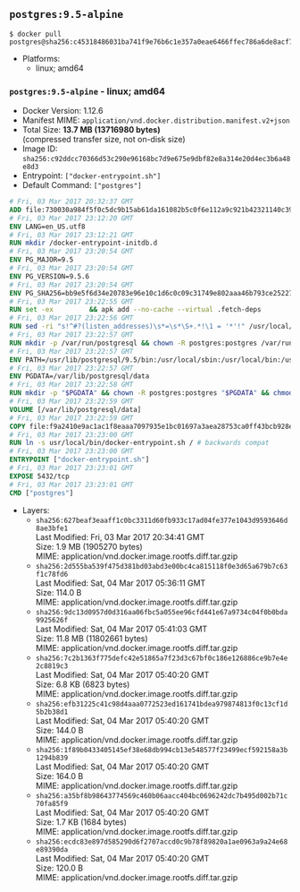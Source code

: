 ## `postgres:9.5-alpine`

```console
$ docker pull postgres@sha256:c45318486031ba741f9e76b6c1e357a0eae6466ffec786a6de8acf73e12ed672
```

-	Platforms:
	-	linux; amd64

### `postgres:9.5-alpine` - linux; amd64

-	Docker Version: 1.12.6
-	Manifest MIME: `application/vnd.docker.distribution.manifest.v2+json`
-	Total Size: **13.7 MB (13716980 bytes)**  
	(compressed transfer size, not on-disk size)
-	Image ID: `sha256:c92ddcc70366d53c290e96168bc7d9e675e9dbf82e8a314e20d4ec3b6a48e8d3`
-	Entrypoint: `["docker-entrypoint.sh"]`
-	Default Command: `["postgres"]`

```dockerfile
# Fri, 03 Mar 2017 20:32:37 GMT
ADD file:730030a984f5f0c5dc9b15ab61da161082b5c0f6e112a9c921b42321140c3927 in / 
# Fri, 03 Mar 2017 23:12:20 GMT
ENV LANG=en_US.utf8
# Fri, 03 Mar 2017 23:12:21 GMT
RUN mkdir /docker-entrypoint-initdb.d
# Fri, 03 Mar 2017 23:20:54 GMT
ENV PG_MAJOR=9.5
# Fri, 03 Mar 2017 23:20:54 GMT
ENV PG_VERSION=9.5.6
# Fri, 03 Mar 2017 23:20:54 GMT
ENV PG_SHA256=bb9e5f6d34e20783e96e10c1d6c0c09c31749e802aaa46b793ce2522725ae12f
# Fri, 03 Mar 2017 23:22:55 GMT
RUN set -ex 		&& apk add --no-cache --virtual .fetch-deps 		ca-certificates 		openssl 		tar 		&& wget -O postgresql.tar.bz2 "https://ftp.postgresql.org/pub/source/v$PG_VERSION/postgresql-$PG_VERSION.tar.bz2" 	&& echo "$PG_SHA256 *postgresql.tar.bz2" | sha256sum -c - 	&& mkdir -p /usr/src/postgresql 	&& tar 		--extract 		--file postgresql.tar.bz2 		--directory /usr/src/postgresql 		--strip-components 1 	&& rm postgresql.tar.bz2 		&& apk add --no-cache --virtual .build-deps 		bison 		flex 		gcc 		libc-dev 		libedit-dev 		libxml2-dev 		libxslt-dev 		make 		openssl-dev 		perl 		util-linux-dev 		zlib-dev 		&& cd /usr/src/postgresql 	&& awk '$1 == "#define" && $2 == "DEFAULT_PGSOCKET_DIR" && $3 == "\"/tmp\"" { $3 = "\"/var/run/postgresql\""; print; next } { print }' src/include/pg_config_manual.h > src/include/pg_config_manual.h.new 	&& grep '/var/run/postgresql' src/include/pg_config_manual.h.new 	&& mv src/include/pg_config_manual.h.new src/include/pg_config_manual.h 	&& ./configure 		--enable-integer-datetimes 		--enable-thread-safety 		--enable-tap-tests 		--disable-rpath 		--with-uuid=e2fs 		--with-gnu-ld 		--with-pgport=5432 		--with-system-tzdata=/usr/share/zoneinfo 		--prefix=/usr/local 				--with-openssl 		--with-libxml 		--with-libxslt 	&& make -j "$(getconf _NPROCESSORS_ONLN)" world 	&& make install-world 	&& make -C contrib install 		&& runDeps="$( 		scanelf --needed --nobanner --recursive /usr/local 			| awk '{ gsub(/,/, "\nso:", $2); print "so:" $2 }' 			| sort -u 			| xargs -r apk info --installed 			| sort -u 	)" 	&& apk add --no-cache --virtual .postgresql-rundeps 		$runDeps 		bash 		su-exec 		tzdata 	&& apk del .fetch-deps .build-deps 	&& cd / 	&& rm -rf 		/usr/src/postgresql 		/usr/local/share/doc 		/usr/local/share/man 	&& find /usr/local -name '*.a' -delete
# Fri, 03 Mar 2017 23:22:56 GMT
RUN sed -ri "s!^#?(listen_addresses)\s*=\s*\S+.*!\1 = '*'!" /usr/local/share/postgresql/postgresql.conf.sample
# Fri, 03 Mar 2017 23:22:57 GMT
RUN mkdir -p /var/run/postgresql && chown -R postgres:postgres /var/run/postgresql && chmod g+s /var/run/postgresql
# Fri, 03 Mar 2017 23:22:57 GMT
ENV PATH=/usr/lib/postgresql/9.5/bin:/usr/local/sbin:/usr/local/bin:/usr/sbin:/usr/bin:/sbin:/bin
# Fri, 03 Mar 2017 23:22:57 GMT
ENV PGDATA=/var/lib/postgresql/data
# Fri, 03 Mar 2017 23:22:58 GMT
RUN mkdir -p "$PGDATA" && chown -R postgres:postgres "$PGDATA" && chmod 777 "$PGDATA" # this 777 will be replaced by 700 at runtime (allows semi-arbitrary "--user" values)
# Fri, 03 Mar 2017 23:22:59 GMT
VOLUME [/var/lib/postgresql/data]
# Fri, 03 Mar 2017 23:22:59 GMT
COPY file:f9a2410e9ac1ac1f8eaaa7097935e1bc01697a3aea28753ca0ff43bcb928e743 in /usr/local/bin/ 
# Fri, 03 Mar 2017 23:23:00 GMT
RUN ln -s usr/local/bin/docker-entrypoint.sh / # backwards compat
# Fri, 03 Mar 2017 23:23:00 GMT
ENTRYPOINT ["docker-entrypoint.sh"]
# Fri, 03 Mar 2017 23:23:01 GMT
EXPOSE 5432/tcp
# Fri, 03 Mar 2017 23:23:01 GMT
CMD ["postgres"]
```

-	Layers:
	-	`sha256:627beaf3eaaff1c0bc3311d60fb933c17ad04fe377e1043d9593646d8ae3bfe1`  
		Last Modified: Fri, 03 Mar 2017 20:34:41 GMT  
		Size: 1.9 MB (1905270 bytes)  
		MIME: application/vnd.docker.image.rootfs.diff.tar.gzip
	-	`sha256:2d555ba539f475d381bd03abd3e00bc4ca815118f0e3d65a679b7c63f1c78fd6`  
		Last Modified: Sat, 04 Mar 2017 05:36:11 GMT  
		Size: 114.0 B  
		MIME: application/vnd.docker.image.rootfs.diff.tar.gzip
	-	`sha256:9dc13d0957d0d316aa06fbc5a055ee96cfd441e67a9734c04f0b0bda9925626f`  
		Last Modified: Sat, 04 Mar 2017 05:41:03 GMT  
		Size: 11.8 MB (11802661 bytes)  
		MIME: application/vnd.docker.image.rootfs.diff.tar.gzip
	-	`sha256:7c2b1363f775defc42e51865a7f23d3c67bf0c186e126886ce9b7e4e2c8819c3`  
		Last Modified: Sat, 04 Mar 2017 05:40:20 GMT  
		Size: 6.8 KB (6823 bytes)  
		MIME: application/vnd.docker.image.rootfs.diff.tar.gzip
	-	`sha256:efb31225c41c98d4aaa0772523ed161741bdea979874813f0c13cf1d5b2b38d1`  
		Last Modified: Sat, 04 Mar 2017 05:40:20 GMT  
		Size: 144.0 B  
		MIME: application/vnd.docker.image.rootfs.diff.tar.gzip
	-	`sha256:1f89b0433405145ef38e68db994cb13e548577f23499ecf592158a3b1294b839`  
		Last Modified: Sat, 04 Mar 2017 05:40:20 GMT  
		Size: 164.0 B  
		MIME: application/vnd.docker.image.rootfs.diff.tar.gzip
	-	`sha256:a35bf8b98643774569c460b06aacc404bc0696242dc7b495d002b71c70fa85f9`  
		Last Modified: Sat, 04 Mar 2017 05:40:20 GMT  
		Size: 1.7 KB (1684 bytes)  
		MIME: application/vnd.docker.image.rootfs.diff.tar.gzip
	-	`sha256:ecdc83e897d585290d6f2707accd0c9b78f89820a1ae0963a9a24e68e89390da`  
		Last Modified: Sat, 04 Mar 2017 05:40:20 GMT  
		Size: 120.0 B  
		MIME: application/vnd.docker.image.rootfs.diff.tar.gzip
